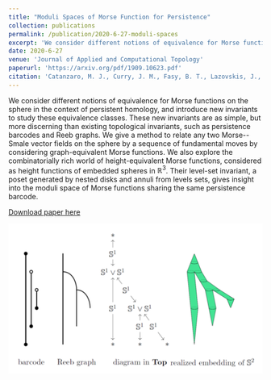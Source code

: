 ```yaml
---
title: "Moduli Spaces of Morse Function for Persistence"
collection: publications
permalink: /publication/2020-6-27-moduli-spaces
excerpt: 'We consider different notions of equivalence for Morse functions on the sphere in the context of persistent homology, and introduce new invariants to study these equivalence classes. These new invariants are as simple, but more discerning than existing topological invariants, such as persistence barcodes and Reeb graphs. We give a method to relate any two Morse--Smale vector fields on the sphere by a sequence of fundamental moves by considering graph-equivalent Morse functions. We also explore the combinatorially rich world of height-equivalent Morse functions, considered as height functions of embedded spheres in $\mathbb{R}^3$. Their level-set invariant, a poset generated by nested disks and annuli from levels sets, gives insight into the moduli space of Morse functions sharing the same persistence barcode.'
date: 2020-6-27
venue: 'Journal of Applied and Computational Topology'
paperurl: 'https://arxiv.org/pdf/1909.10623.pdf'
citation: 'Catanzaro, M. J., Curry, J. M., Fasy, B. T., Lazovskis, J., Malen, G., Riess, H., Wei, B., &amp; Zabka, M. (2020). Moduli spaces of morse functions for persistence. <i> Journal of Applied and Computational Topology </i>, 4(3), 353-385.'
---
```

We consider different notions of equivalence for Morse functions on the sphere in the context of persistent homology, and introduce new invariants to study these equivalence classes. These new invariants are as simple, but more discerning than existing topological invariants, such as persistence barcodes and Reeb graphs. We give a method to relate any two Morse--Smale vector fields on the sphere by a sequence of fundamental moves by considering graph-equivalent Morse functions. We also explore the combinatorially rich world of height-equivalent Morse functions, considered as height functions of embedded spheres in $\mathbb{R}^3$. Their level-set invariant, a poset generated by nested disks and annuli from levels sets, gives insight into the moduli space of Morse functions sharing the same persistence barcode.

[Download paper here](https://arxiv.org/pdf/1909.10623.pdf)

![](\images\moduli-spaces.png)